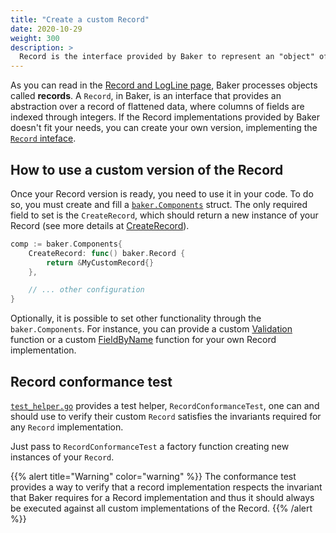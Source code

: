 ```yaml
---
title: "Create a custom Record"
date: 2020-10-29
weight: 300
description: >
  Record is the interface provided by Baker to represent an "object" of data
---
```


As you can read in the [Record and LogLine page](/docs/core-concepts/record_implementation/),
Baker processes objects called **records**.
A `Record`, in Baker, is an interface that provides an abstraction over a record of flattened data,
where columns of fields are indexed through integers.
If the Record implementations provided by Baker doesn't fit your needs, you can create your own
version, implementing the [`Record` inteface](https://pkg.go.dev/github.com/AdRoll/baker#Record).

## How to use a custom version of the Record

Once your Record version is ready, you need to use it in your code.
To do so, you must create and fill a [`baker.Components`](/docs/how-tos/baker_components/) struct.
The only required field to set is the `CreateRecord`, which should return a new instance of your Record 
(see more details at [CreateRecord](/docs/how-tos/baker_components/#createrecord)).

```go
comp := baker.Components{
	CreateRecord: func() baker.Record {
		return &MyCustomRecord{}
	},

	// ... other configuration
}
```

Optionally, it is possible to set other functionality through the `baker.Components`. 
For instance, you can provide a custom [Validation](/docs/how-tos/baker_components/#validate) function 
or a custom [FieldByName](/docs/how-tos/baker_components/#fieldbyname) function for your own Record
implementation.

## Record conformance test

[`test_helper.go`](https://github.com/AdRoll/baker/blob/23938bc743100373379403dd25618c25f0822231/test_helper.go#L11)
provides a test helper, `RecordConformanceTest`, one can and should use to verify their 
custom `Record` satisfies the invariants required for any `Record` implementation.

Just pass to `RecordConformanceTest` a factory function creating new instances of your `Record`.

{{% alert title="Warning" color="warning" %}}
The conformance test provides a way to verify that a record implementation respects the
invariant that Baker requires for a Record implementation and thus it should always
be executed against all custom implementations of the Record.
{{% /alert %}}
